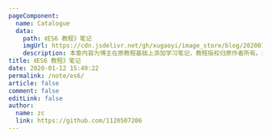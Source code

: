 ```yaml
---
pageComponent:
  name: Catalogue
  data:
    path: 《ES6 教程》笔记
    imgUrl: https://cdn.jsdelivr.net/gh/xugaoyi/image_store/blog/20200112160453.png
    description: 本章内容为博主在原教程基础上添加学习笔记，教程版权归原作者所有。来源：<a href='https://es6.ruanyifeng.com/' target='_blank'>ES6教程</a>
title: 《ES6 教程》笔记
date: 2020-01-12 15:49:22
permalink: /note/es6/
article: false
comment: false
editLink: false
author:
  name: zc
  link: https://github.com/1120507206
---
```

